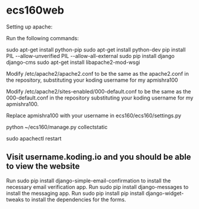 # ecs160web

Setting up apache:

Run the following commands:

sudo apt-get install python-pip
sudo apt-get install python-dev
pip install PIL  --allow-unverified PIL --allow-all-external
sudo pip install django django-cms
sudo apt-get install libapache2-mod-wsgi


Modify /etc/apache2/apache2.conf to be the same as the apache2.conf in the repository, substituting your koding username for my apmishra100

Modify /etc/apache2/sites-enabled/000-default.conf to be the same as the 000-default.conf in the repository substituting your koding username for my apmishra100.

Replace apmishra100 with your username in ecs160/ecs160/settings.py

python ~/ecs160/manage.py collectstatic

sudo apachectl restart

Visit username.koding.io and you should be able to view the website
---

Run sudo pip install django-simple-email-confirmation to install the necessary email verification app.
Run sudo pip install django-messages to install the messaging app. 
Run sudo pip install pip install django-widget-tweaks to install the dependencies for the forms.
